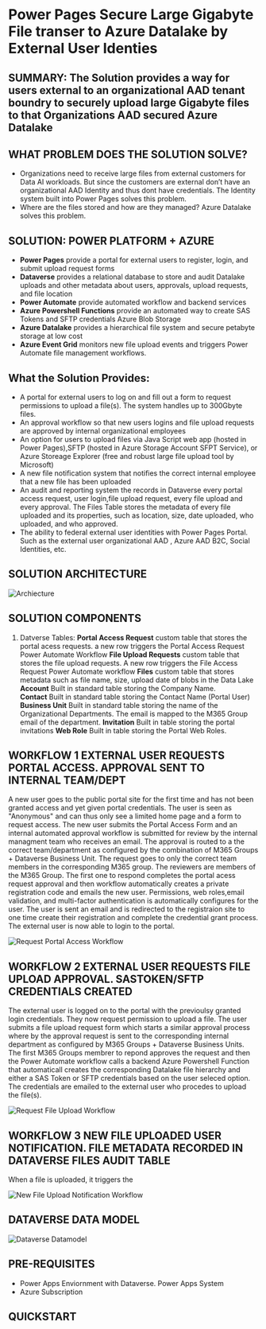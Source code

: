 # Power Pages Secure Large Gigabyte File transer to Azure Datalake by External User Identies

## SUMMARY: The Solution provides a way for users external to an organizational AAD tenant boundry to securely upload large Gigabyte files to that Organizations AAD secured Azure Datalake

## WHAT PROBLEM DOES THE SOLUTION SOLVE?
* Organizations need to receive large files from external customers for Data AI workloads. But since the customers are external don’t have an organizational AAD Identity and thus dont have credentials. The Identity system built into Power Pages solves this problem.
* Where  are the files stored and how are they managed?  Azure Datalake solves this problem.

## SOLUTION: POWER PLATFORM + AZURE
* **Power Pages** provide a portal for external users to register, login, and submit upload request forms
* **Dataverse** provides a relational database to store and audit Datalake uploads and other metadata about users, approvals, upload requests, and file location
* **Power Automate** provide automated workflow and backend services
* **Azure Powershell Functions** provide an automated way to create SAS Tokens and SFTP credentials Azure Blob Storage
* **Azure Datalake** provides  a hierarchical file system and secure petabyte storage at low cost
* **Azure Event Grid** monitors new file upload events and triggers Power Automate file management workflows.

## What the Solution Provides:
* A portal for external users to log on and fill out a form to request permissions to upload a file(s). The system handles up to 300Gbyte files.
* An approval workflow so that new users logins and file upload requests are approved by internal organizational employees
* An option for users to upload files via Java Script web app (hosted in Power Pages),SFTP (hosted in Azure Storage Account SFPT Service), or Azure Storeage Explorer (free and robust large file upload tool by Microsoft)
* A new file notification system that notifies the correct internal employee that a new file has been uploaded
* An audit and reporting system the records in Dataverse every portal access request, user login,file upload request, every file upload and every approval. The Files Table stores the metadata of every file uploaded and its properties, such as location, size, date uploaded, who uploaded, and who approved.
* The ability to federal external user identities with Power Pages Portal.  Such as the external user organizational AAD , Azure AAD B2C, Social Identities, etc.
  

## SOLUTION ARCHITECTURE
![Archiecture](Architecture.png)

## SOLUTION COMPONENTS
1. Datverse Tables:
    **Portal Access Request**  custom  table that stores the portal acess requests. a new row triggers the Portal Access Request Power Automate Workflow
    **File Upload Requests**   custom table that stores the file upload requests. A new row triggers the File Access Request Power Automate workflow
    **Files**  custom table that stores metadata such as file name, size, upload date of blobs in the Data Lake
    **Account** Built in standard table storing the Company Name.  
    **Contact** Built in standard table storing the Contact Name (Portal User)
    **Business Unit** Built in standard table storing the name of the Organizational Departments.  The email is mapped to the M365 Group email of the department.
    **Invitation** Built in table storing the portal invitations
    **Web Role** Built in table storing the Portal Web Roles.

## WORKFLOW 1 EXTERNAL USER REQUESTS PORTAL ACCESS. APPROVAL SENT TO INTERNAL TEAM/DEPT
A new user goes to the public portal site for the first time and has not been granted access and  yet given portal credentials. The user is seen as "Anonymous" and can thus only see a limited home page and a form to request access.  The new user submits the  Portal Access Form and an internal automated approval workflow is submitted for review by the internal managment team who receives an email. The approval is routed to a the correct team/department as configured by the combination of M365 Groups + Dataverse Business Unit. The request goes to only the correct team members in the corresponding M365 group. The reviewers are members of the M365 Group. The first one to respond completes the portal acess request approval and then workflow automatically creates a private registration code and emails the new user.  Permissions, web roles,email validation, and multi-factor authentication is automatically configures for the user. The user is sent an email and is redirected to the registraion site to one time create their registration and complete the credential grant process. The external user is now able to login to the portal.


![Request Portal Access Workflow](requestportalaccessworkflow.png)
## WORKFLOW 2 EXTERNAL USER REQUESTS FILE UPLOAD APPROVAL. SASTOKEN/SFTP CREDENTIALS CREATED
The external user is logged on to the portal with the previoulsy granted login credentials. They now request permission to upload a file.  The user submits a file upload request form which starts a similar approval process where by the approval request is sent to the corresponding internal department as configured by M365 Groups + Dataverse Business Units.  The first M365 Groups membrer to repond approves the request and then the Power Automate workflow calls a backend Azure Powershell Function that automaticall creates the corresponding Datalake file hierarchy and either a  SAS Token or SFTP credentials based on the user seleced option.  The credentials are emailed to the external user who procedes to upload the file(s).

![Request File Upload Workflow](requestfileuploadworkflow.png)

## WORKFLOW 3 NEW FILE UPLOADED USER NOTIFICATION. FILE METADATA RECORDED IN DATAVERSE FILES AUDIT TABLE
When a file is uploaded, it triggers the 

![New File Upload Notification Workflow](newfileuploadednotificationworkflow.png)

## DATAVERSE DATA MODEL

![Dataverse Datamodel](datamodel.png)



## PRE-REQUISITES
* Power Apps Enviornment with Dataverse. Power Apps System
* Azure Subscription
## QUICKSTART
